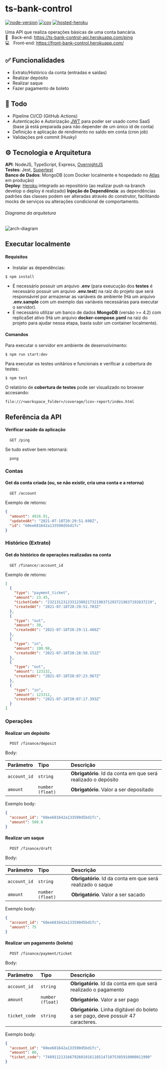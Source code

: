 # ts-bank-control

[![node-version](https://img.shields.io/badge/node-%3E%3D%2014.17.3-green)](https://nodejs.org/docs/latest-v14.x/api/index.html) [![cov](https://img.shields.io/badge/coverage-94.2%25-green)]() [![hosted-heroku](https://img.shields.io/badge/hosted%20on-Heroku-purple)](https://ts-bank-control-api.herokuapp.com/ping)

Uma API que realiza operações básicas de uma conta bancária. \
:electric_plug: &nbsp; Back-end: https://ts-bank-control-api.herokuapp.com/ping \
:computer: &nbsp; Front-end: https://front-bank-control.herokuapp.com/

## :white_check_mark: Funcionalidades

- Extrato/Histórico da conta (entradas e saídas)
- Realizar depósito
- Realizar saque
- Fazer pagamento de boleto

## :pushpin: Todo

- Pipeline CI/CD (GitHub Actions)
- Autenticação e Autorização [JWT](https://jwt.io/) para poder ser usado como SaaS (base já está preparada para não depender de um único id de conta)
- Definição e aplicação de rendimento no saldo em conta (cron job)
- Validações pré commit (Husky)

## :gear: Tecnologia e Arquitetura

**API**: NodeJS, TypeScript, Express, [OvernightJS](https://github.com/seanpmaxwell/overnight) \
**Testes**: Jest, [Supertest](https://github.com/visionmedia/supertest) \
**Banco de Dados**: MongoDB (com Docker localmente e hospedado no [Atlas](https://www.mongodb.com/cloud/atlas) em produção) \
**Deploy**: [Heroku](https://www.heroku.com/home) integrado ao repositório (ao realizar push na branch develop o deploy é realizado)
**Injeção de Dependência**: as dependências padrões das classes podem ser alteradas através do construtor, facilitando mocks de serviços ou alterações condicional de comportamento.

###### Diagrama da arquitetura

![arch-diagram](https://github.com/daniellferreira/ts-bank-control/blob/develop/public/assets/arch.png?raw=true)

## Executar localmente

#### Requisitos

- Instalar as dependências:

```
$ npm install
```

- É necessário possuir um arquivo **.env** (para exeucução dos **testes** é necessário possuir um arquivo **.env.test**) na raiz do projeto que será responsávrel por armazenar as variáveis de ambiente (Há um arquivo **.env.sample** com um exemplo das variáveis necessárias para executar o servidor).
- É necessário utilizar um banco de dados **MongoDB** (versão >= 4.2) com replicaSet ativo (Há um arquivo **docker-compose.yaml** na raiz do projeto para ajudar nessa etapa, basta subir um container localmente).

#### Comandos

Para executar o servidor em ambiente de desenvolvimento:

```
$ npm run start:dev
```

Para executar os testes unitários e funcionais e verificar a cobertura de testes:

```
$ npm test
```

O relatório de **cobertura de testes** pode ser visualizado no browser accesando:

```http
file:///<workspace_folder>/coverage/lcov-report/index.html
```

## Referência da API

#### Verificar saúde da aplicação

```http
  GET /ping
```

Se tudo estiver bem retornará:

```
  pong
```

### Contas

#### Get da conta criada (ou, se não existir, cria uma conta e a retorna)

```http
  GET /account
```

Exemplo de retorno:

```json
{
  "amount": 4916.91,
  "updatedAt": "2021-07-18T20:29:51.698Z",
  "id": "60ee681642a133590d5bd1fc"
}
```

### Histórico (Extrato)

#### Get do histórico de operações realizadas na conta

```http
  GET /finance/:account_id
```

Exemplo de retorno:

```json
[
  {
    "type": "payment_ticket",
    "amount": 23.45,
    "ticketCode": "23213123123312389217321983712937219837192837219",
    "createdAt": "2021-07-18T20:29:51.703Z"
  },
  {
    "type": "out",
    "amount": 30,
    "createdAt": "2021-07-18T20:29:11.466Z"
  },
  {
    "type": "in",
    "amount": 100.98,
    "createdAt": "2021-07-18T20:28:58.152Z"
  },
  {
    "type": "out",
    "amount": 123132,
    "createdAt": "2021-07-18T20:07:23.967Z"
  },
  {
    "type": "in",
    "amount": 123312,
    "createdAt": "2021-07-18T20:07:17.393Z"
  }
]
```

### Operações

#### Realizar um depósito

```http
  POST /finance/deposit
```

Body:

| Parâmetro    | Tipo             | Descrição                                                     |
| :----------- | :--------------- | :------------------------------------------------------------ |
| `account_id` | `string`         | **Obrigatório**. Id da conta em que será realizado o depósito |
| `amount`     | `number (float)` | **Obrigatório**. Valor a ser depositado                       |

Exemplo body:

```json
{
  "account_id": "60ee681642a133590d5bd1fc",
  "amount": 500.8
}
```

#### Realizar um saque

```http
  POST /finance/draft
```

Body:

| Parâmetro    | Tipo             | Descrição                                                  |
| :----------- | :--------------- | :--------------------------------------------------------- |
| `account_id` | `string`         | **Obrigatório**. Id da conta em que será realizado o saque |
| `amount`     | `number (float)` | **Obrigatório**. Valor a ser sacado                        |

Exemplo body:

```json
{
  "account_id": "60ee681642a133590d5bd1fc",
  "amount": 75
}
```

#### Realizar um pagamento (boleto)

```http
  POST /finance/payment/ticket
```

Body:

| Parâmetro     | Tipo             | Descrição                                                                          |
| :------------ | :--------------- | :--------------------------------------------------------------------------------- |
| `account_id`  | `string`         | **Obrigatório**. Id da conta em que será realizado o pagamento                     |
| `amount`      | `number (float)` | **Obrigatório**. Valor a ser pago                                                  |
| `ticket_code` | `string`         | **Obrigatório**. Linha digitável do boleto a ser pago, deve possuir 47 caracteres. |

Exemplo body:

```json
{
  "account_id": "60ee681642a133590d5bd1fc",
  "amount": 80,
  "ticket_code": "74891121316679260101611851471075385910000011990"
}
```
